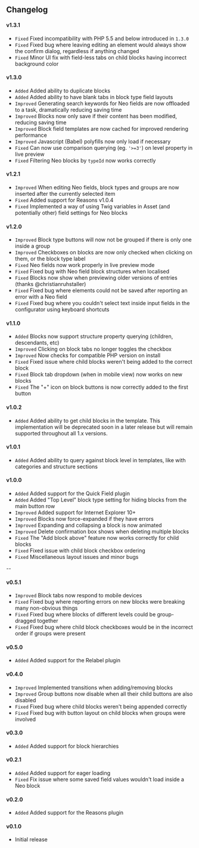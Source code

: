 ## Changelog

#### v1.3.1
- `Fixed` Fixed incompatibility with PHP 5.5 and below introduced in `1.3.0`
- `Fixed` Fixed bug where leaving editing an element would always show the confirm dialog, regardless if anything changed
- `Fixed` Minor UI fix with field-less tabs on child blocks having incorrect background color

#### v1.3.0
- `Added` Added ability to duplicate blocks
- `Added` Added ability to have blank tabs in block type field layouts
- `Improved` Generating search keywords for Neo fields are now offloaded to a task, dramatically reducing saving time
- `Improved` Blocks now only save if their content has been modified, reducing saving time
- `Improved` Block field templates are now cached for improved rendering performance
- `Improved` Javascript (Babel) polyfills now only load if necessary
- `Fixed` Can now use comparison querying (eg. `'>=3'`) on level property in live preview
- `Fixed` Filtering Neo blocks by `typeId` now works correctly

#### v1.2.1
- `Improved` When editing Neo fields, block types and groups are now inserted after the currently selected item
- `Fixed` Added support for Reasons v1.0.4
- `Fixed` Implemented a way of using Twig variables in Asset (and potentially other) field settings for Neo blocks

#### v1.2.0
- `Improved` Block type buttons will now not be grouped if there is only one inside a group
- `Improved` Checkboxes on blocks are now only checked when clicking on them, or the block type label
- `Fixed` Neo fields now work properly in live preview mode
- `Fixed` Fixed bug with Neo field block structures when localised
- `Fixed` Blocks now show when previewing older versions of entries (thanks @christianruhstaller)
- `Fixed` Fixed bug where elements could not be saved after reporting an error with a Neo field
- `Fixed` Fixed bug where you couldn't select text inside input fields in the configurator using keyboard shortcuts

#### v1.1.0
- `Added` Blocks now support structure property querying (children, descendants, etc)
- `Improved` Clicking on block tabs no longer toggles the checkbox
- `Improved` Now checks for compatible PHP version on install
- `Fixed` Fixed issue where child blocks weren't being added to the correct block
- `Fixed` Block tab dropdown (when in mobile view) now works on new blocks
- `Fixed` The "+" icon on block buttons is now correctly added to the first button

#### v1.0.2
- `Added` Added ability to get child blocks in the template. This implementation will be deprecated soon in a later release but will remain supported throughout all 1.x versions.

#### v1.0.1
- `Added` Added ability to query against block level in templates, like with categories and structure sections

#### v1.0.0
- `Added` Added support for the Quick Field plugin
- `Added` Added "Top Level" block type setting for hiding blocks from the main button row
- `Improved` Added support for Internet Explorer 10+
- `Improved` Blocks now force-expanded if they have errors
- `Improved` Expanding and collapsing a block is now animated
- `Improved` Delete confirmation box shows when deleting multiple blocks
- `Fixed` The "Add block above" feature now works correctly for child blocks
- `Fixed` Fixed issue with child block checkbox ordering
- `Fixed` Miscellaneous layout issues and minor bugs

--

#### v0.5.1
- `Improved` Block tabs now respond to mobile devices
- `Fixed` Fixed bug where reporting errors on new blocks were breaking many non-obvious things
- `Fixed` Fixed bug where blocks of different levels could be group-dragged together
- `Fixed` Fixed bug where child block checkboxes would be in the incorrect order if groups were present

#### v0.5.0
- `Added` Added support for the Relabel plugin

#### v0.4.0
- `Improved` Implemented transitions when adding/removing blocks
- `Improved` Group buttons now disable when all their child buttons are also disabled
- `Fixed` Fixed bug where child blocks weren't being appended correctly
- `Fixed` Fixed bug with button layout on child blocks when groups were involved

#### v0.3.0
- `Added` Added support for block hierarchies

#### v0.2.1
- `Added` Added support for eager loading
- `Fixed` Fix issue where some saved field values wouldn't load inside a Neo block

#### v0.2.0
- `Added` Added support for the Reasons plugin

#### v0.1.0
- Initial release

